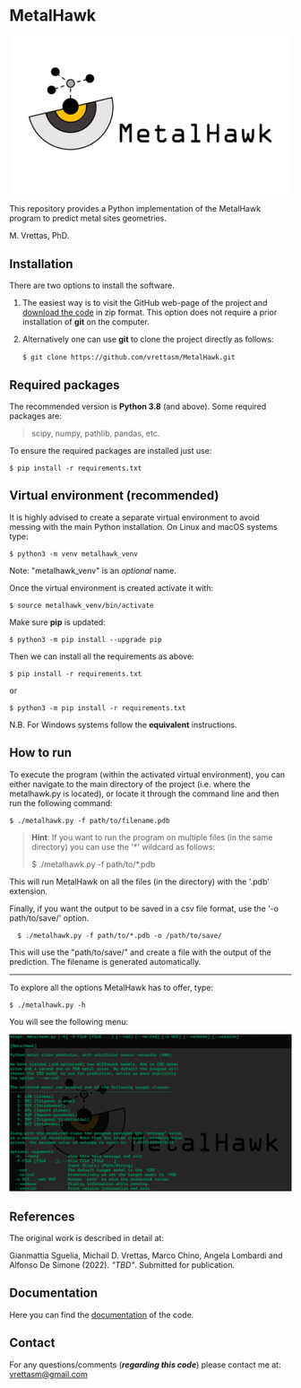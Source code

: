 # MetalHawk

![Logo](./logos/metalhawk_logo.jpg)

This repository provides a Python implementation of the MetalHawk program
to predict metal sites geometries.

M. Vrettas, PhD.

## Installation

There are two options to install the software.

1. The easiest way is to visit the GitHub web-page of the project and
[download the code](https://github.com/vrettasm/MetalHawk/archive/master.zip) in zip format. This option does not
require a prior installation of **git** on the computer.

2. Alternatively one can use **git** to clone the project directly as follows:
   
   `$ git clone https://github.com/vrettasm/MetalHawk.git`

## Required packages

The recommended version is **Python 3.8** (and above). Some required packages are:

> scipy, numpy, pathlib, pandas, etc.

To ensure the required packages are installed just use:

    $ pip install -r requirements.txt

## Virtual environment (recommended)

It is highly advised to create a separate virtual environment to avoid messing with the main Python installation.
On Linux and macOS systems type:

    $ python3 -m venv metalhawk_venv

Note: "metalhawk_venv" is an _optional_ name.

Once the virtual environment is created activate it with:

    $ source metalhawk_venv/bin/activate

Make sure **pip** is updated:

    $ python3 -m pip install --upgrade pip

Then we can install all the requirements as above:

    $ pip install -r requirements.txt

or

    $ python3 -m pip install -r requirements.txt

N.B. For Windows systems follow the **equivalent** instructions.

## How to run

To execute the program (within the activated virtual environment), you can either navigate to the main
directory of the project (i.e. where the metalhawk.py is located), or locate it through the command line
and then run the following command:

    $ ./metalhawk.py -f path/to/filename.pdb

   > **Hint**: If you want to run the program on multiple files (in the same directory)
   > you can use the '*' wildcard as follows:
   >  
   > $ ./metalhawk.py -f path/to/*.pdb

This will run MetalHawk on all the files (in the directory) with the '.pdb' extension.

Finally, if you want the output to be saved in a csv file format, use the '-o path/to/save/' option.

      $ ./metalhawk.py -f path/to/*.pdb -o /path/to/save/

This will use the "path/to/save/" and create a file with the output of the prediction. The filename is
generated automatically.

---

To explore all the options MetalHawk has to offer, type:

    $ ./metalhawk.py -h

You will see the following menu:

![Help](./logos/help_menu.png)

## References

The original work is described in detail at:

Gianmattia Sguelia, Michail D. Vrettas, Marco Chino, Angela Lombardi and Alfonso De Simone (2022).
_"TBD"_. Submitted for publication.

## Documentation

Here you can find the [documentation](./docs/MetalHawk/index.html) of the code.

## Contact

For any questions/comments (**_regarding this code_**) please contact me at:
vrettasm@gmail.com
